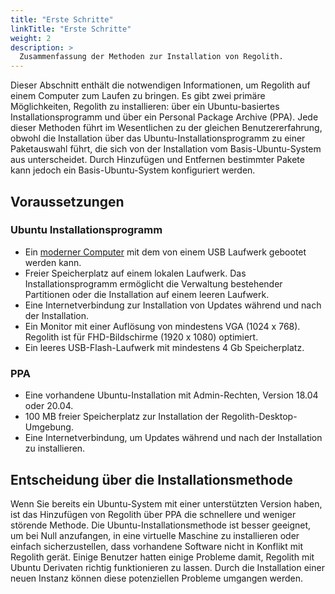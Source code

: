 ```yaml
---
title: "Erste Schritte"
linkTitle: "Erste Schritte"
weight: 2
description: >
  Zusammenfassung der Methoden zur Installation von Regolith.
---
```


Dieser Abschnitt enthält die notwendigen Informationen, um Regolith auf einem Computer zum Laufen zu bringen.  Es gibt zwei primäre Möglichkeiten, Regolith zu installieren: über ein Ubuntu-basiertes Installationsprogramm und über ein Personal Package Archive (PPA).  Jede dieser Methoden führt im Wesentlichen zu der gleichen Benutzererfahrung, obwohl die Installation über das Ubuntu-Installationsprogramm zu einer Paketauswahl führt, die sich von der Installation vom Basis-Ubuntu-System aus unterscheidet. Durch Hinzufügen und Entfernen bestimmter Pakete kann jedoch ein Basis-Ubuntu-System konfiguriert werden.


## Voraussetzungen

### Ubuntu Installationsprogramm

* Ein [moderner Computer](https://help.ubuntu.com/community/Installation/SystemRequirements) mit dem von einem USB Laufwerk gebootet werden kann.
* Freier Speicherplatz auf einem lokalen Laufwerk.  Das Installationsprogramm ermöglicht die Verwaltung bestehender Partitionen oder die Installation auf einem leeren Laufwerk.
* Eine Internetverbindung zur Installation von Updates während und nach der Installation.
* Ein Monitor mit einer Auflösung von mindestens VGA (1024 x 768). Regolith ist für FHD-Bildschirme (1920 x 1080) optimiert.
* Ein leeres USB-Flash-Laufwerk mit mindestens 4 Gb Speicherplatz.

### PPA

* Eine vorhandene Ubuntu-Installation mit Admin-Rechten, Version 18.04 oder 20.04.
* 100 MB freier Speicherplatz zur Installation der Regolith-Desktop-Umgebung.
* Eine Internetverbindung, um Updates während und nach der Installation zu installieren.

## Entscheidung über die Installationsmethode

Wenn Sie bereits ein Ubuntu-System mit einer unterstützten Version haben, ist das Hinzufügen von Regolith über PPA die schnellere und weniger störende Methode. Die Ubuntu-Installationsmethode ist besser geeignet, um bei Null anzufangen, in eine virtuelle Maschine zu installieren oder einfach sicherzustellen, dass vorhandene Software nicht in Konflikt mit Regolith gerät. Einige Benutzer hatten einige Probleme damit, Regolith mit Ubuntu Derivaten richtig funktionieren zu lassen. Durch die Installation einer neuen Instanz können diese potenziellen Probleme umgangen werden.
